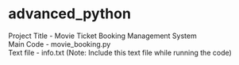 # advanced_python

Project Title - Movie Ticket Booking Management System <br/>
Main Code - movie_booking.py <br/>
Text file - info.txt (Note: Include this text file while running the code) <br/>
